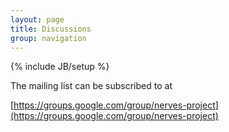 ```yaml
---
layout: page
title: Discussions
group: navigation
---
```

{% include JB/setup %}

The mailing list can be subscribed to at

[https://groups.google.com/group/nerves-project](https://groups.google.com/group/nerves-project)


